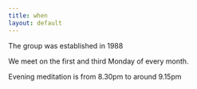 ```yaml
---
title: when
layout: default
---
```


The group was established in 1988

We meet on the first and third Monday of every month. 

Evening meditation is from 8.30pm to around 9.15pm
